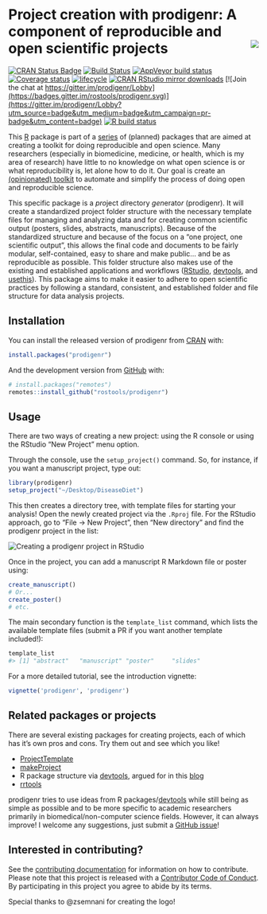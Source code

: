 
<!-- README.md is generated from README.Rmd. Please edit that file -->

# Project creation with prodigenr: A component of reproducible and open scientific projects <img src="man/figures/logo.png" align="right" />

<!-- badges: start -->

[![CRAN Status
Badge](http://www.r-pkg.org/badges/version/prodigenr)](https://cran.r-project.org/package=prodigenr)
[![Build
Status](https://travis-ci.org/rostools/prodigenr.svg?branch=master)](https://travis-ci.org/rostools/prodigenr)
[![AppVeyor build
status](https://ci.appveyor.com/api/projects/status/github/rostools/prodigenr?branch=master&svg=true)](https://ci.appveyor.com/project/rostools/prodigenr)
[![Coverage
status](https://codecov.io/gh/rostools/prodigenr/branch/master/graph/badge.svg)](https://codecov.io/github/rostools/prodigenr?branch=master)
[![lifecycle](https://img.shields.io/badge/lifecycle-maturing-blue.svg)](https://www.tidyverse.org/lifecycle/#maturing)
[![CRAN RStudio mirror
downloads](http://cranlogs.r-pkg.org/badges/prodigenr)](http://www.r-pkg.org/pkg/prodigenr)
[![Join the chat at
https://gitter.im/prodigenr/Lobby](https://badges.gitter.im/rostools/prodigenr.svg)](https://gitter.im/prodigenr/Lobby?utm_source=badge&utm_medium=badge&utm_campaign=pr-badge&utm_content=badge)
[![R build
status](https://github.com/rostools/prodigenr/workflows/R-CMD-check/badge.svg)](https://github.com/rostools/prodigenr/actions)
<!-- badges: end -->

This [R](https://cran.r-project.org) package is part of a
[series](https://github.com/rostools) of (planned) packages that are
aimed at creating a toolkit for doing reproducible and open science.
Many researchers (especially in biomedicine, medicine, or health, which
is my area of research) have little to no knowledge on what open science
is or what reproducibility is, let alone how to do it. Our goal is
create an [(opinionated) toolkit](https://rostools.gitlab.io/manifesto)
to automate and simplify the process of doing open and reproducible
science.

This specific package is a *pro*ject *di*rectory *gen*erato*r*
(prodigenr). It will create a standardized project folder structure with
the necessary template files for managing and analyzing data and for
creating common scientific output (posters, slides, abstracts,
manuscripts). Because of the standardized structure and because of the
focus on a “one project, one scientific output”, this allows the final
code and documents to be fairly modular, self-contained, easy to share
and make public… and be as reproducible as possible. This folder
structure also makes use of the existing and established applications
and workflows ([RStudio](https://www.rstudio.com/),
[devtools](https://CRAN.R-project.org/package=devtools), and
[usethis](https://CRAN.R-project.org/package=usethis)). This package
aims to make it easier to adhere to open scientific practices by
following a standard, consistent, and established folder and file
structure for data analysis projects.

## Installation

You can install the released version of prodigenr from
[CRAN](https://cran.r-project.org) with:

``` r
install.packages("prodigenr")
```

And the development version from [GitHub](https://github.com/) with:

``` r
# install.packages("remotes")
remotes::install_github("rostools/prodigenr")
```

## Usage

There are two ways of creating a new project: using the R console or
using the RStudio “New Project” menu option.

Through the console, use the `setup_project()` command. So, for
instance, if you want a manuscript project, type out:

``` r
library(prodigenr)
setup_project("~/Desktop/DiseaseDiet")
```

This then creates a directory tree, with template files for starting
your analysis! Open the newly created project via the `.Rproj` file. For
the RStudio approach, go to “File -&gt; New Project”, then “New
directory” and find the prodigenr project in the list:

![Creating a prodigenr project in
RStudio](man/figures/rstudio-projects.gif)

Once in the project, you can add a manuscript R Markdown file or poster
using:

``` r
create_manuscript() 
# Or...
create_poster()
# etc.
```

The main secondary function is the `template_list` command, which lists
the available template files (submit a PR if you want another template
included!):

``` r
template_list
#> [1] "abstract"   "manuscript" "poster"     "slides"
```

<!-- TODO: Add gif for using RStudio "new file" -->

For a more detailed tutorial, see the introduction vignette:

``` r
vignette('prodigenr', 'prodigenr')
```

## Related packages or projects

There are several existing packages for creating projects, each of which
has it’s own pros and cons. Try them out and see which you like!

-   [ProjectTemplate](http://projecttemplate.net/)
-   [makeProject](https://cran.r-project.org/package=makeProject)
-   R package structure via
    [devtools](https://CRAN.R-project.org/package=devtools), argued for
    in this
    [blog](https://rmflight.github.io/posts/2014/07/vignetteAnalysis.html)
-   [rrtools](https://github.com/benmarwick/rrtools)

prodigenr tries to use ideas from R
packages/[devtools](https://CRAN.R-project.org/package=devtools) while
still being as simple as possible and to be more specific to academic
researchers primarily in biomedical/non-computer science fields.
However, it can always improve! I welcome any suggestions, just submit a
[GitHub issue](https://github.com/rostools/prodigenr/issues)!

## Interested in contributing?

See the [contributing
documentation](http://prodigenr.lukewjohnston.com/CONTRIBUTING.html) for
information on how to contribute. Please note that this project is
released with a [Contributor Code of
Conduct](http://prodigenr.lukewjohnston.com/CODE_OF_CONDUCT.html). By
participating in this project you agree to abide by its terms.

Special thanks to @zsemnani for creating the logo!
